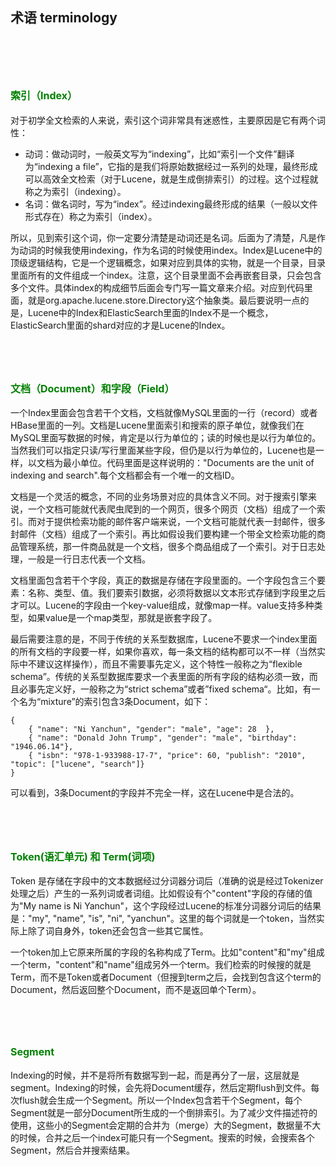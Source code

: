 ## 术语 terminology ##

<br/><br/><br/>

<font size=3 color=green>索引（Index）</font>
---
对于初学全文检索的人来说，索引这个词非常具有迷惑性，主要原因是它有两个词性：

- 动词：做动词时，一般英文写为“indexing”，比如“索引一个文件”翻译为“indexing a file”，它指的是我们将原始数据经过一系列的处理，最终形成可以高效全文检索（对于Lucene，就是生成倒排索引）的过程。这个过程就称之为索引（indexing）。
- 名词：做名词时，写为“index”。经过indexing最终形成的结果（一般以文件形式存在）称之为索引（index）。

所以，见到索引这个词，你一定要分清楚是动词还是名词。后面为了清楚，凡是作为动词的时候我使用indexing，作为名词的时候使用index。Index是Lucene中的顶级逻辑结构，它是一个逻辑概念，如果对应到具体的实物，就是一个目录，目录里面所有的文件组成一个index。注意，这个目录里面不会再嵌套目录，只会包含多个文件。具体index的构成细节后面会专门写一篇文章来介绍。对应到代码里面，就是org.apache.lucene.store.Directory这个抽象类。最后要说明一点的是，Lucene中的Index和ElasticSearch里面的Index不是一个概念，ElasticSearch里面的shard对应的才是Lucene的Index。

<br/><br/>
<font size=3 color=green>文档（Document）和字段（Field）</font>
---

一个Index里面会包含若干个文档，文档就像MySQL里面的一行（record）或者HBase里面的一列。文档是Lucene里面索引和搜索的原子单位，就像我们在MySQL里面写数据的时候，肯定是以行为单位的；读的时候也是以行为单位的。当然我们可以指定只读/写行里面某些字段，但仍是以行为单位的，Lucene也是一样，以文档为最小单位。代码里面是这样说明的："Documents are the unit of indexing and search".每个文档都会有一个唯一的文档ID。

文档是一个灵活的概念，不同的业务场景对应的具体含义不同。对于搜索引擎来说，一个文档可能就代表爬虫爬到的一个网页，很多个网页（文档）组成了一个索引。而对于提供检索功能的邮件客户端来说，一个文档可能就代表一封邮件，很多封邮件（文档）组成了一个索引。再比如假设我们要构建一个带全文检索功能的商品管理系统，那一件商品就是一个文档，很多个商品组成了一个索引。对于日志处理，一般是一行日志代表一个文档。

文档里面包含若干个字段，真正的数据是存储在字段里面的。一个字段包含三个要素：名称、类型、值。我们要索引数据，必须将数据以文本形式存储到字段里之后才可以。Lucene的字段由一个key-value组成，就像map一样。value支持多种类型，如果value是一个map类型，那就是嵌套字段了。

最后需要注意的是，不同于传统的关系型数据库，Lucene不要求一个index里面的所有文档的字段要一样，如果你喜欢，每一条文档的结构都可以不一样（当然实际中不建议这样操作），而且不需要事先定义，这个特性一般称之为“flexible schema”。传统的关系型数据库要求一个表里面的所有字段的结构必须一致，而且必事先定义好，一般称之为“strict schema”或者”fixed schema“。比如，有一个名为“mixture”的索引包含3条Document，如下：

```
{
    { "name": "Ni Yanchun", "gender": "male", "age": 28  },
    { "name": "Donald John Trump", "gender": "male", "birthday": "1946.06.14"},
    { "isbn": "978-1-933988-17-7", "price": 60, "publish": "2010", "topic": ["lucene", "search"]}
}
```

可以看到，3条Document的字段并不完全一样，这在Lucene中是合法的。

<br/><br/>
<font size=3 color=green>Token(语汇单元) 和 Term(词项)</font>
---
Token 是存储在字段中的文本数据经过分词器分词后（准确的说是经过Tokenizer处理之后）产生的一系列词或者词组。比如假设有个"content"字段的存储的值为"My name is Ni Yanchun"，这个字段经过Lucene的标准分词器分词后的结果是："my", "name", "is", "ni", "yanchun"。这里的每个词就是一个token，当然实际上除了词自身外，token还会包含一些其它属性。

一个token加上它原来所属的字段的名称构成了Term。比如"content"和"my"组成一个term，"content"和"name"组成另外一个term。我们检索的时候搜的就是Term，而不是Token或者Document（但搜到term之后，会找到包含这个term的Document，然后返回整个Document，而不是返回单个Term）。


<br/><br/>
<font size=3 color=green>Segment</font>
---

Indexing的时候，并不是将所有数据写到一起，而是再分了一层，这层就是segment。Indexing的时候，会先将Document缓存，然后定期flush到文件。每次flush就会生成一个Segment。所以一个Index包含若干个Segment，每个Segment就是一部分Document所生成的一个倒排索引。为了减少文件描述符的使用，这些小的Segment会定期的合并为（merge）大的Segment，数据量不大的时候，合并之后一个index可能只有一个Segment。搜索的时候，会搜索各个Segment，然后合并搜索结果。



